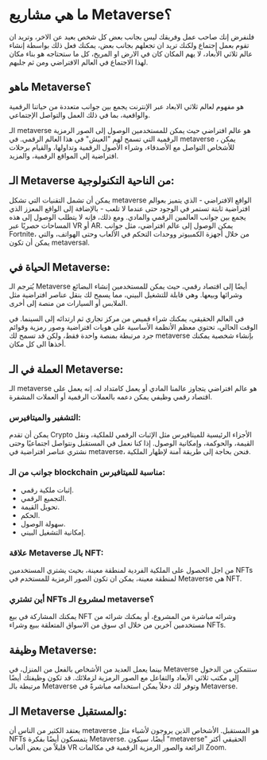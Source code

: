 # ما هي مشاريع Metaverse؟

فلنفرض إنك صاحب عمل وفريقك ليس بجانب بعض كل شخص بعيد عن الاخر، وتريد ان تقوم بعمل إجتماع ولكنك تريد ان تجعلهم بجانب بعض، يمكنك فعل ذلك بواسطة إنشاء عالم ثلاثي الأبعاد، لا يهم المكان كان في الارض او المريخ، كل ما ستحتاجه هو بناء مكان لهذا الاجتماع في العالم الافتراضي ومن ثم جلبهم.

## ماهو Metaverse؟

هو مفهوم لعالم ثلاثي الابعاد عبر الإنترنت يجمع بين جوانب متعددة من حياتنا الرقمية والواقعية، بما في ذلك العمل والتواصل الإجتماعي.

الـ metaverse هو عالم افتراضي حيث يمكن للمستخدمين الوصول إلى الصور الرمزية الرقمية التي تسمح لهم "العيش" في هذا العالم الرقمي. في metaverse ، يمكن للأشخاص التواصل مع الأصدقاء، وشراء الأصول الرقمية وتداولها، والقيام برحلات افتراضية إلى المواقع الرقمية، والمزيد.

## الـ Metaverse من الناحية التكنولوجية:

يمكن أن تشمل التقنيات التي تشكل metaverse الواقع الافتراضي - الذي يتميز بعوالم افتراضية ثابتة تستمر في الوجود حتى عندما لا تلعب - بالإضافة إلى الواقع المعزز الذي يجمع بين جوانب العالمين الرقمي والمادي. ومع ذلك، فإنه لا يتطلب الوصول إلى هذه المساحات حصريًا عبر VR أو AR. يمكن الوصول إلى عالم افتراضي، مثل جوانب Fortnite، من خلال أجهزة الكمبيوتر ووحدات التحكم في الألعاب وحتى الهواتف، والتي يمكن أن تكون metaversal.

## الحياة في Metaverse:

يُترجم الـ Metaverse أيضًا إلى اقتصاد رقمي، حيث يمكن للمستخدمين إنشاء البضائع وشرائها وبيعها. وهي قابلة للتشغيل البيني، مما يسمح لك بنقل عناصر افتراضية مثل الملابس أو السيارات من منصة إلى أخرى.

في العالم الحقيقي، يمكنك شراء قميص من مركز تجاري ثم ارتدائه إلى السينما.  في الوقت الحالي، تحتوي معظم الأنظمة الأساسية على هويات افتراضية وصور رمزية وقوائم جرد مرتبطة بمنصة واحدة فقط، ولكن قد تسمح لك metaverse بإنشاء شخصية يمكنك أخذها الى كل مكان.

## العملة في الـ Metaverse:

الـ metaverse هو عالم افتراضي يتجاوز عالمنا المادي أو يعمل كامتداد له.  إنه يعمل على اقتصاد رقمي وظيفي يمكن دعمه بالعملات الرقمية أو العملات المشفرة.

### التشفير والميتافيرس:

يمكن أن تقدم Crypto الأجزاء الرئيسية للميتافيرس مثل الإثبات الرقمي للملكية، ونقل القيمة، والحوكمة، وإمكانية الوصول. إذا كنا نعمل في المستقبل ونتواصل اجتماعيًا وحتى نشتري عناصر افتراضية في metaverse، فنحن بحاجة إلى طريقة آمنة لإظهار الملكية.

### جوانب من الـ blockchain مناسبة للميتافيرس:

- إثبات ملكية رقمي.
- التجميع الرقمي.
- تحويل القيمة.
- الحكم.
- سهولة الوصول.
- إمكانية التشغيل البيني.

### علاقة Metaverse بالـ NFT:

من اجل الحصول على الملكية الفردية لمنطقة معينة، بحيث يشتري المستخدمين NFTs لمنطقة معينة، يمكن ان تكون الصور الرمزية للمستخدم في Metaverse هي NFT.

### أين تشتري NFTs لمشروع الـ metaverse؟

يمكنك المشاركة في بيع NFT وشرائه مباشرة من المشروع، أو يمكنك شرائه من مستخدمين آخرين من خلال اي سوق من الاسواق المتعلقة ببيع وشراء NFTs.

## وظيفة Metaverse:

بينما يعمل العديد من الأشخاص بالفعل من المنزل، في Metaverse ستتمكن من الدخول إلى مكتب ثلاثي الأبعاد والتفاعل مع الصور الرمزية لزملائك. قد تكون وظيفتك أيضًا مرتبطة بالـ Metaverse وتوفر لك دخلاً يمكن استخدامه مباشرةً في Metaverse.

## الـ Metaverse والمستقبل:

يعتقد الكثير من الناس أن metaverse هو المستقبل.  الأشخاص الذين يروجون لأشياء مثل NFTs يتمسكون أيضًا بفكرة Metaverse.  أيضًا، سيكون "metaverse" الحقيقي أكثر قليلاً من بعض ألعاب VR الرائعة والصور الرمزية الرقمية في مكالمات Zoom.
